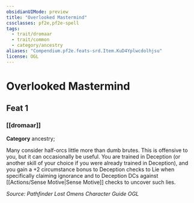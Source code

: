 ```yaml
---
obsidianUIMode: preview
title: "Overlooked Mastermind"
cssclasses: pf2e,pf2e-spell
tags:
  - trait/dromaar
  - trait/common
  - category/ancestry
aliases: "Compendium.pf2e.feats-srd.Item.KuD4Yplwcdolhjsu"
license: OGL
---
```

# Overlooked Mastermind
## Feat 1
### [[dromaar]]

**Category** ancestry; 




Many consider half-orcs little more than dumb brutes. This is offensive to you, but it can occasionally be useful. You are trained in Deception (or another skill of your choice if you were already trained in Deception), and you gain a +2 circumstance bonus to Deception checks to Lie when specifically claiming ignorance and to Deception DCs against [[Actions/Sense Motive|Sense Motive]] checks to uncover such lies.

*Source: Pathfinder Lost Omens Character Guide*
*OGL*